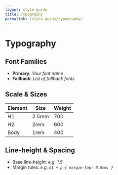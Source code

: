 ```yaml
---
layout: style-guide
title: Typography
permalink: /style-guide/typography/
---
```


# Typography

## Font Families
- **Primary:** _Your font name_  
- **Fallback:** _List of fallback fonts_

## Scale & Sizes
| Element  | Size   | Weight |
| -------- | ------ | ------ |
| H1       | 2.5rem | 700    |
| H2       | 2rem   | 600    |
| Body     | 1rem   | 400    |

## Line-height & Spacing
- Base line-height: _e.g. 1.5_  
- Margin rules: _e.g. `h1 + p { margin-top: 0.5em; }`_
